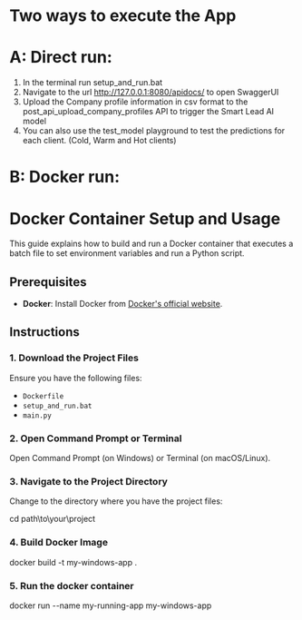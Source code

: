 
# Two ways to execute the App

# A: Direct run:
1) In the terminal run setup_and_run.bat
2) Navigate to the url http://127.0.0.1:8080/apidocs/ to open SwaggerUI
3) Upload the Company profile information in csv format to the post_api_upload_company_profiles API to trigger the Smart Lead AI model
4) You can also use the test_model playground to test the predictions for each client. (Cold, Warm and Hot clients)

# B: Docker run:

# Docker Container Setup and Usage

This guide explains how to build and run a Docker container that executes a batch file to set environment variables and run a Python script.

## Prerequisites

- **Docker**: Install Docker from [Docker's official website](https://www.docker.com/products/docker-desktop).

## Instructions

### 1. Download the Project Files

Ensure you have the following files:
- `Dockerfile`
- `setup_and_run.bat`
- `main.py`

### 2. Open Command Prompt or Terminal

Open Command Prompt (on Windows) or Terminal (on macOS/Linux).

### 3. Navigate to the Project Directory

Change to the directory where you have the project files:

cd path\to\your\project

### 4. Build Docker Image

docker build -t my-windows-app .


### 5. Run the docker container
docker run --name my-running-app my-windows-app
